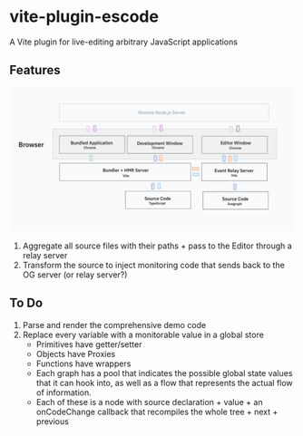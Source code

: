# vite-plugin-escode
A Vite plugin for live-editing arbitrary JavaScript applications

## Features
![plugin architecture](./assets/plugin-architecture.png)

1. Aggregate all source files with their paths + pass to the Editor through a relay server
2. Transform the source to inject monitoring code that sends back to the OG server (or relay server?)

## To Do
1. Parse and render the comprehensive demo code
2. Replace every variable with a monitorable value in a global store
    - Primitives have getter/setter
    - Objects have Proxies
    - Functions have wrappers
    - Each graph has a pool that indicates the possible global state values that it can hook into, as well as a flow that represents the actual flow of information.
    - Each of these is a node with source declaration + value + an onCodeChange callback that recompiles the whole tree + next + previous
